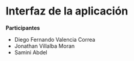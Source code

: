 # Interfaz de la aplicación

**Participantes**

- Diego Fernando Valencia Correa
- Jonathan Villalba Moran
- Samini Abdel

